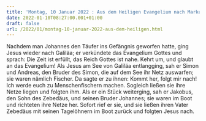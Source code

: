 ```yaml
---
title: 'Montag, 10 Januar 2022 : Aus dem Heiligen Evangelium nach Markus - Mk 1,14-20.'
date: 2022-01-10T08:27:00.001+01:00
draft: false
url: /2022/01/montag-10-januar-2022-aus-dem-heiligen.html
---
```


Nachdem man Johannes den Täufer ins Gefängnis geworfen hatte, ging Jesus wieder nach Galiläa; er verkündete das Evangelium Gottes und sprach: Die Zeit ist erfüllt, das Reich Gottes ist nahe. Kehrt um, und glaubt an das Evangelium! Als Jesus am See von Galiläa entlangging, sah er Simon und Andreas, den Bruder des Simon, die auf dem See ihr Netz auswarfen; sie waren nämlich Fischer. Da sagte er zu ihnen: Kommt her, folgt mir nach! Ich werde euch zu Menschenfischern machen. Sogleich ließen sie ihre Netze liegen und folgten ihm. Als er ein Stück weiterging, sah er Jakobus, den Sohn des Zebedäus, und seinen Bruder Johannes; sie waren im Boot und richteten ihre Netze her. Sofort rief er sie, und sie ließen ihren Vater Zebedäus mit seinen Tagelöhnern im Boot zurück und folgten Jesus nach.